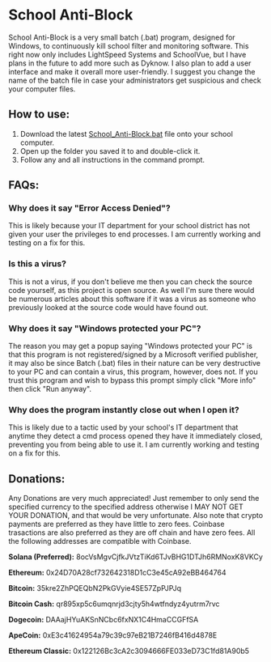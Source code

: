 # School Anti-Block
School Anti-Block is a very small batch (.bat) program, designed for Windows, to continuously kill school filter and monitoring software.
This right now only includes LightSpeed Systems and SchoolVue, but I have plans in the future to add more such as Dyknow.
I also plan to add a user interface and make it overall more user-friendly.
I suggest you change the name of the batch file in case your administrators get suspicious and check your computer files.

## How to use:

1. Download the latest [School_Anti-Block.bat](https://raw.githubusercontent.com/yodaluca23/School_Anti-Block/refs/heads/main/School%20Anti-Block.bat) file onto your school computer.
2. Open up the folder you saved it to and double-click it.
3. Follow any and all instructions in the command prompt.

## FAQs:

### Why does it say "Error Access Denied"?
This is likely because your IT department for your school district has not given your user the privileges to end processes. I am currently working and testing on a fix for this.

### Is this a virus?
This is not a virus, if you don't believe me then you can check the source code yourself, as this project is open source. As well I'm sure there would be numerous articles about this software if it was a virus as someone who previously looked at the source code would have found out.

### Why does it say "Windows protected your PC"?
The reason you may get a popup saying "Windows protected your PC" is that this program is not registered/signed by a Microsoft verified publisher, it may also be since Batch (.bat) files in their nature can be very destructive to your PC and can contain a virus, this program, however, does not. If you trust this program and wish to bypass this prompt simply click "More info" then click "Run anyway".

### Why does the program instantly close out when I open it?
This is likely due to a tactic used by your school's IT department that anytime they detect a cmd process opened they have it immediately closed, preventing you from being able to use it. I am currently working and testing on a fix for this.

## Donations:

Any Donations are very much appreciated! Just remember to only send the specified currency to the specified address otherwise I MAY NOT GET YOUR DONATION, and that would be very unfortunate. Also note that crypto payments are preferred as they have little to zero fees. Coinbase trasactions are also preferred as they are off chain and have zero fees. All the following addresses are compatible with Coinbase.

**Solana (Preferred):**
8ocVsMgvCjfkJVtzTiKd6TJvBHG1DTJh6RMNoxK8VKCy

**Ethereum:**
0x24D70A28cf732642318D1cC3e45cA92eBB464764

**Bitcoin:**
35kre2ZhPQEQbN2PkGVyie4SE57ZpPJPJq

**Bitcoin Cash:**
qr895xp5c6umqnrjd3cjty5h4wtfndyz4yutrm7rvc

**Dogecoin:**
DAAajHYuAKSnNCbc6fxNX1C4HmaCCGFfSA

**ApeCoin:**
0xE3c41624954a79c39c97eB21B7246fB416d4878E

**Ethereum Classic:**
0x122126Bc3cA2c3094666FE033eD73C1fd81A90b5
